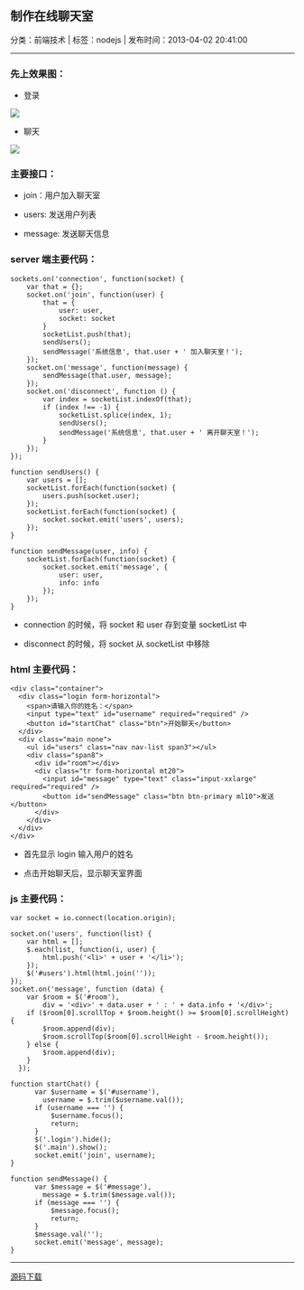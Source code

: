 ## 制作在线聊天室

分类：前端技术 | 标签：nodejs | 发布时间：2013-04-02 20:41:00

___

### 先上效果图：

* 登录

![](/posts/2013/04/02/1.png)

* 聊天

![](/posts/2013/04/02/2.png)


### 主要接口：

* join：用户加入聊天室

* users: 发送用户列表

* message: 发送聊天信息


### server 端主要代码：

    sockets.on('connection', function(socket) {
        var that = {};
        socket.on('join', function(user) {
            that = {
                user: user,
                socket: socket
            }
            socketList.push(that);
            sendUsers();
            sendMessage('系统信息', that.user + ' 加入聊天室！');
        });
        socket.on('message', function(message) {
            sendMessage(that.user, message);
        });
        socket.on('disconnect', function () {
            var index = socketList.indexOf(that);
            if (index !== -1) {
                socketList.splice(index, 1);
                sendUsers();
                sendMessage('系统信息', that.user + ' 离开聊天室！');
            }
        });
    });
    
    function sendUsers() {
        var users = [];
        socketList.forEach(function(socket) {
            users.push(socket.user);
        });
        socketList.forEach(function(socket) {
            socket.socket.emit('users', users);
        });
    }
    
    function sendMessage(user, info) {
        socketList.forEach(function(socket) {
            socket.socket.emit('message', {
                user: user,
                info: info
            });
        });
    }

* connection 的时候，将 socket 和 user 存到变量 socketList 中

* disconnect 的时候，将 socket 从 socketList 中移除


### html 主要代码：

    <div class="container">
      <div class="login form-horizontal">
        <span>请输入你的姓名：</span>
        <input type="text" id="username" required="required" />
        <button id="startChat" class="btn">开始聊天</button>
      </div>
      <div class="main none">
        <ul id="users" class="nav nav-list span3"></ul>
        <div class="span8">
          <div id="room"></div>
          <div class="tr form-horizontal mt20">
            <input id="message" type="text" class="input-xxlarge" required="required" />
            <button id="sendMessage" class="btn btn-primary ml10">发送</button>
          </div>
        </div>
      </div>
    </div>
    
* 首先显示 login 输入用户的姓名

* 点击开始聊天后，显示聊天室界面
    

### js 主要代码：

    var socket = io.connect(location.origin);
    
    socket.on('users', function(list) {
        var html = [];
        $.each(list, function(i, user) {
            html.push('<li>' + user + '</li>');
        });
        $('#users').html(html.join(''));
    });
    socket.on('message', function (data) {
        var $room = $('#room'),
            div = '<div>' + data.user + ' : ' + data.info + '</div>';
        if ($room[0].scrollTop + $room.height() >= $room[0].scrollHeight) {
            $room.append(div);
            $room.scrollTop($room[0].scrollHeight - $room.height());
        } else {
            $room.append(div);
        }
      });
      
    function startChat() {
          var $username = $('#username'),
            username = $.trim($username.val());
          if (username === '') {
              $username.focus();
              return;
          }
          $('.login').hide();
          $('.main').show();
          socket.emit('join', username);
    }
    
    function sendMessage() {
          var $message = $('#message'),
            message = $.trim($message.val());
          if (message === '') {
              $message.focus();
              return;
          }
          $message.val('');
          socket.emit('message', message);
    }
    
___

[源码下载](https://github.com/wenzhixin/chat)